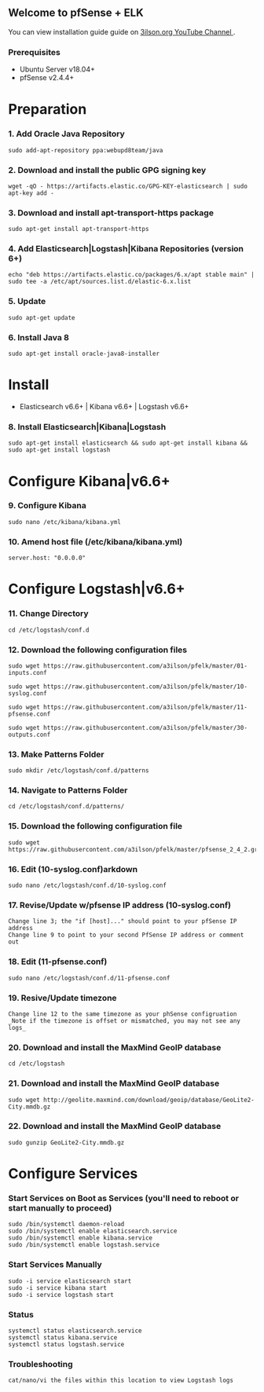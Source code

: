## Welcome to pfSense + ELK

You can view installation guide guide on [3ilson.org YouTube Channel ](https://www.youtube.com/3ilsonorg).

### Prerequisites 
- Ubuntu Server v18.04+
- pfSense v2.4.4+

# Preparation

### 1. Add Oracle Java Repository
```
sudo add-apt-repository ppa:webupd8team/java
```

### 2. Download and install the public GPG signing key
```
wget -qO - https://artifacts.elastic.co/GPG-KEY-elasticsearch | sudo apt-key add -
```

### 3. Download and install apt-transport-https package 
```
sudo apt-get install apt-transport-https
```

### 4. Add Elasticsearch|Logstash|Kibana Repositories (version 6+) 
```
echo "deb https://artifacts.elastic.co/packages/6.x/apt stable main" | sudo tee -a /etc/apt/sources.list.d/elastic-6.x.list
```

### 5. Update
```
sudo apt-get update
```

### 6. Install Java 8
```
sudo apt-get install oracle-java8-installer
```

# Install
- Elasticsearch v6.6+ | Kibana v6.6+ | Logstash v6.6+

### 8. Install Elasticsearch|Kibana|Logstash
```
sudo apt-get install elasticsearch && sudo apt-get install kibana && sudo apt-get install logstash
```

# Configure Kibana|v6.6+

### 9. Configure Kibana
```
sudo nano /etc/kibana/kibana.yml
```

### 10. Amend host file (/etc/kibana/kibana.yml)
```server.port: 5601
server.host: "0.0.0.0"
```

# Configure Logstash|v6.6+

### 11. Change Directory
```
cd /etc/logstash/conf.d
```

### 12. Download the following configuration files
```
sudo wget https://raw.githubusercontent.com/a3ilson/pfelk/master/01-inputs.conf
```

```
sudo wget https://raw.githubusercontent.com/a3ilson/pfelk/master/10-syslog.conf
```

```
sudo wget https://raw.githubusercontent.com/a3ilson/pfelk/master/11-pfsense.conf
```

```
sudo wget https://raw.githubusercontent.com/a3ilson/pfelk/master/30-outputs.conf
```

### 13. Make Patterns Folder
```
sudo mkdir /etc/logstash/conf.d/patterns
```

### 14. Navigate to Patterns Folder
```
cd /etc/logstash/conf.d/patterns/
```

### 15. Download the following configuration file
```
sudo wget https://raw.githubusercontent.com/a3ilson/pfelk/master/pfsense_2_4_2.grok
```

### 16. Edit (10-syslog.conf)arkdown
```
sudo nano /etc/logstash/conf.d/10-syslog.conf
```

### 17. Revise/Update w/pfsense IP address (10-syslog.conf)
```
Change line 3; the "if [host]..." should point to your pfSense IP address
Change line 9 to point to your second PfSense IP address or comment out
```

### 18. Edit (11-pfsense.conf)
```
sudo nano /etc/logstash/conf.d/11-pfsense.conf
```

### 19. Resive/Update timezone
```
Change line 12 to the same timezone as your phSense configruation
_Note if the timezone is offset or mismatched, you may not see any logs_
```

### 20. Download and install the MaxMind GeoIP database
```
cd /etc/logstash
```

### 21. Download and install the MaxMind GeoIP database
```
sudo wget http://geolite.maxmind.com/download/geoip/database/GeoLite2-City.mmdb.gz
```

### 22. Download and install the MaxMind GeoIP database
```
sudo gunzip GeoLite2-City.mmdb.gz
```

# Configure Services

### Start Services on Boot as Services (you'll need to reboot or start manually to proceed)
```
sudo /bin/systemctl daemon-reload
sudo /bin/systemctl enable elasticsearch.service
sudo /bin/systemctl enable kibana.service
sudo /bin/systemctl enable logstash.service
```

### Start Services Manually
```
sudo -i service elasticsearch start
sudo -i service kibana start
sudo -i service logstash start
```

### Status
```
systemctl status elasticsearch.service
systemctl status kibana.service
systemctl status logstash.service
```

### Troubleshooting
```/var/log/logstash
cat/nano/vi the files within this location to view Logstash logs
```
